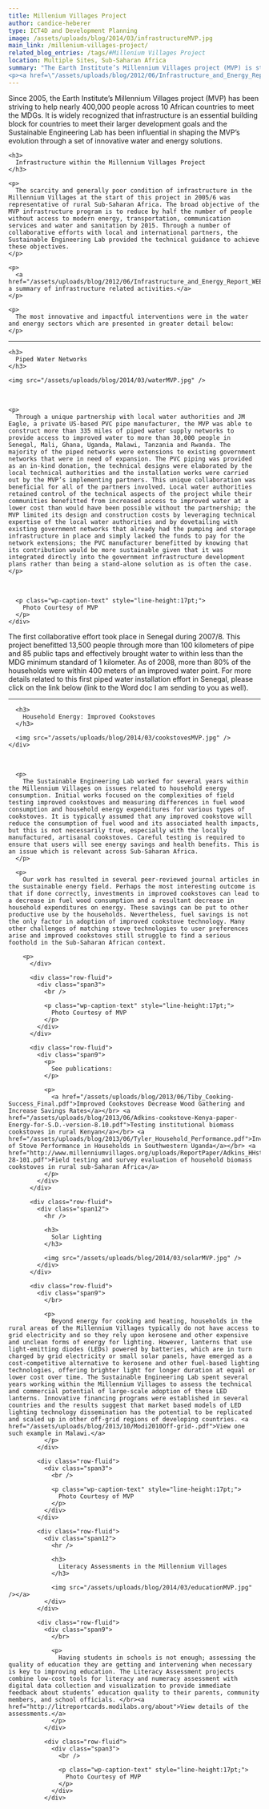 ```yaml
---
title: Millenium Villages Project
author: candice-heberer
type: ICT4D and Development Planning
image: /assets/uploads/blog/2014/03/infrastructureMVP.jpg
main_link: /millenium-villages-project/
related_blog_entries: /tags/#Millenium Villages Project
location: Multiple Sites, Sub-Saharan Africa
summary: "The Earth Institute’s Millennium Villages project (MVP) is striving to help nearly 400,000 people across 10 African countries to meet the MDGs by 2015. It is widely recognized that infrastructure is an essential building block for countries to meet their larger development goals. The Sustainable Engineering Lab has been influential in shaping the MVP’s evolution through a set of innovative water and energy solutions.
<p><a href=\"/assets/uploads/blog/2012/06/Infrastructure_and_Energy_Report_WEB.pdf\">Download the overview: Infrastructure from the Bottom Up</a></p>"
---
```

<div class="row-fluid">
  <div class="span9">
    <p>
      Since 2005, the Earth Institute’s Millennium Villages project (MVP) has been striving to help nearly 400,000 people across 10 African countries to meet the MDGs. It is widely recognized that infrastructure is an essential building block for countries to meet their larger development goals and the Sustainable Engineering Lab has been influential in shaping the MVP’s evolution through a set of innovative water and energy solutions.
    </p>
    
    <h3>
      Infrastructure within the Millennium Villages Project
    </h3>
    
    <p>
      The scarcity and generally poor condition of infrastructure in the Millennium Villages at the start of this project in 2005/6 was representative of rural Sub-Saharan Africa. The broad objective of the MVP infrastructure program is to reduce by half the number of people without access to modern energy, transportation, communication services and water and sanitation by 2015. Through a number of collaborative efforts with local and international partners, the Sustainable Engineering Lab provided the technical guidance to achieve these objectives.
    </p>
    
    <p>
      <a href="/assets/uploads/blog/2012/06/Infrastructure_and_Energy_Report_WEB.pdf">View a summary of infrastructure related activities.</a>
    </p>
    
    <p>
      The most innovative and impactful interventions were in the water and energy sectors which are presented in greater detail below:
    </p>
  </div>
</div>

<div class="row-fluid">
  <div class="span12">
    <hr />
    
    <h3>
      Piped Water Networks
    </h3>
    
    <img src="/assets/uploads/blog/2014/03/waterMVP.jpg" />
  </div>
</div>

<div class="row-fluid">
  <div class="span9">
    </br> 
    
    <p>
      Through a unique partnership with local water authorities and JM Eagle, a private US-based PVC pipe manufacturer, the MVP was able to construct more than 335 miles of piped water supply networks to provide access to improved water to more than 30,000 people in Senegal, Mali, Ghana, Uganda, Malawi, Tanzania and Rwanda. The majority of the piped networks were extensions to existing government networks that were in need of expansion. The PVC piping was provided as an in-kind donation, the technical designs were elaborated by the local technical authorities and the installation works were carried out by the MVP’s implementing partners. This unique collaboration was beneficial for all of the partners involved. Local water authorities retained control of the technical aspects of the project while their communities benefitted from increased access to improved water at a lower cost than would have been possible without the partnership; the MVP limited its design and construction costs by leveraging technical expertise of the local water authorities and by dovetailing with existing government networks that already had the pumping and storage infrastructure in place and simply lacked the funds to pay for the network extensions; the PVC manufacturer benefitted by knowing that its contribution would be more sustainable given that it was integrated directly into the government infrastructure development plans rather than being a stand-alone solution as is often the case.
    </p>
  </div>
  
  <div class="row-fluid">
    <div class="span3">
      <br /> 
      
      <p class="wp-caption-text" style="line-height:17pt;">
        Photo Courtesy of MVP
      </p>
    </div>
  </div>
  
  <div class="row-fluid">
    <div class="span9">
      <p>
        The first collaborative effort took place in Senegal during 2007/8. This project benefitted 13,500 people through more than 100 kilometers of pipe and 85 public taps and effectively brought water to within less than the MDG minimum standard of 1 kilometer. As of 2008, more than 80% of the households were within 400 meters of an improved water point. For more details related to this first piped water installation effort in Senegal, please click on the link below (link to the Word doc I am sending to you as well).
      </p>
    </div>
  </div>
  
  <div class="row-fluid">
    <div class="span12">
      <hr />
      
      <h3>
        Household Energy: Improved Cookstoves
      </h3>
      
      <img src="/assets/uploads/blog/2014/03/cookstovesMVP.jpg" />
    </div>
  </div>
  
  <div class="row-fluid">
    <div class="span9">
      </br> 
      
      <p>
        The Sustainable Engineering Lab worked for several years within the Millennium Villages on issues related to household energy consumption. Initial works focused on the complexities of field testing improved cookstoves and measuring differences in fuel wood consumption and household energy expenditures for various types of cookstoves. It is typically assumed that any improved cookstove will reduce the consumption of fuel wood and its associated health impacts, but this is not necessarily true, especially with the locally manufactured, artisanal cookstoves. Careful testing is required to ensure that users will see energy savings and health benefits. This is an issue which is relevant across Sub-Saharan Africa.
      </p>
      
      <p>
        Our work has resulted in several peer-reviewed journal articles in the sustainable energy field. Perhaps the most interesting outcome is that if done correctly, investments in improved cookstoves can lead to a decrease in fuel wood consumption and a resultant decrease in household expenditures on energy. These savings can be put to other productive use by the households. Nevertheless, fuel savings is not the only factor in adoption of improved cookstove technology. Many other challenges of matching stove technologies to user preferences arise and improved cookstoves still struggle to find a serious foothold in the Sub-Saharan African context.
        
        <p>
          </div> 
          
          <div class="row-fluid">
            <div class="span3">
              <br /> 
              
              <p class="wp-caption-text" style="line-height:17pt;">
                Photo Courtesy of MVP
              </p>
            </div>
          </div>
          
          <div class="row-fluid">
            <div class="span9">
              <p>
                See publications:
              </p>
              
              <p>
                <a href="/assets/uploads/blog/2013/06/Tiby_Cooking-Success_Final.pdf">Improved Cookstoves Decrease Wood Gathering and Increase Savings Rates</a></br> <a href="/assets/uploads/blog/2013/06/Adkins-cookstove-Kenya-paper-Energy-for-S.D.-version-8.10.pdf">Testing institutional biomass cookstoves in rural Kenyan</a></br> <a href="/assets/uploads/blog/2013/06/Tyler_Household_Performance.pdf">Investigation of Stove Performance in Households in Southwestern Uganda</a></br> <a href="http://www.millenniumvillages.org/uploads/ReportPaper/Adkins_HHstovepaper_9-28-101.pdf">Field testing and survey evaluation of household biomass cookstoves in rural sub-Saharan Africa</a>
              </p>
            </div>
          </div>
          
          <div class="row-fluid">
            <div class="span12">
              <hr />
              
              <h3>
                Solar Lighting
              </h3>
              
              <img src="/assets/uploads/blog/2014/03/solarMVP.jpg" />
            </div>
          </div>
          
          <div class="row-fluid">
            <div class="span9">
              </br> 
              
              <p>
                Beyond energy for cooking and heating, households in the rural areas of the Millennium Villages typically do not have access to grid electricity and so they rely upon kerosene and other expensive and unclean forms of energy for lighting. However, lanterns that use light-emitting diodes (LEDs) powered by batteries, which are in turn charged by grid electricity or small solar panels, have emerged as a cost-competitive alternative to kerosene and other fuel-based lighting technologies, offering brighter light for longer duration at equal or lower cost over time. The Sustainable Engineering Lab spent several years working within the Millennium Villages to assess the technical and commercial potential of large-scale adoption of these LED lanterns. Innovative financing programs were established in several countries and the results suggest that market based models of LED lighting technology dissemination has the potential to be replicated and scaled up in other off-grid regions of developing countries. <a href="/assets/uploads/blog/2013/10/Modi2010Off-grid-.pdf">View one such example in Malawi.</a>
              </p>
            </div>
            
            <div class="row-fluid">
              <div class="span3">
                <br /> 
                
                <p class="wp-caption-text" style="line-height:17pt;">
                  Photo Courtesy of MVP
                </p>
              </div>
            </div>
            
            <div class="row-fluid">
              <div class="span12">
                <hr />
                
                <h3>
                  Literacy Assessments in the Millennium Villages
                </h3>
                
                <img src="/assets/uploads/blog/2014/03/educationMVP.jpg" /></a>
              </div>
            </div>
            
            <div class="row-fluid">
              <div class="span9">
                </br> 
                
                <p>
                  Having students in schools is not enough; assessing the quality of education they are getting and intervening when necessary is key to improving education. The Literacy Assessment projects combine low-cost tools for literacy and numeracy assessment with digital data collection and visualization to provide immediate feedback about students’ education quality to their parents, community members, and school officials. </br><a href="http://litreportcards.modilabs.org/about">View details of the assessments.</a>
                </p>
              </div>
              
              <div class="row-fluid">
                <div class="span3">
                  <br /> 
                  
                  <p class="wp-caption-text" style="line-height:17pt;">
                    Photo Courtesy of MVP
                  </p>
                </div>
              </div>
